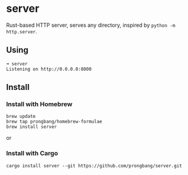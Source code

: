 # server

Rust-based HTTP server, serves any directory, inspired by `python -m http.server`.

## Using

```shell
➜ server
Listening on http://0.0.0.0:8000
```

## Install

### Install with Homebrew

```shell
brew update
brew tap prongbang/homebrew-formulae
brew install server
```

or

### Install with Cargo

```shell
cargo install server --git https://github.com/prongbang/server.git
```
